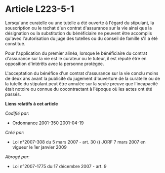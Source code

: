 # Article L223-5-1

Lorsqu'une curatelle ou une tutelle a été ouverte à l'égard du stipulant, la souscription ou le rachat d'un contrat
d'assurance sur la vie ainsi que la désignation ou la substitution du bénéficiaire ne peuvent être accomplis qu'avec
l'autorisation du juge des tutelles ou du conseil de famille s'il a été constitué.

Pour l'application du premier alinéa, lorsque le bénéficiaire du contrat d'assurance sur la vie est le curateur ou le tuteur,
il est réputé être en opposition d'intérêts avec la personne protégée.

L'acceptation du bénéfice d'un contrat d'assurance sur la vie conclu moins de deux ans avant la publicité du jugement
d'ouverture de la curatelle ou de la tutelle du stipulant peut être annulée sur la seule preuve que l'incapacité était
notoire ou connue du cocontractant à l'époque où les actes ont été passés.

**Liens relatifs à cet article**

_Codifié par_:

  - Ordonnance 2001-350 2001-04-19

_Créé par_:

  - Loi n°2007-308 du 5 mars 2007 - art. 30 () JORF 7 mars 2007 en vigueur le 1er janvier 2009

_Abrogé par_:

  - Loi n°2007-1775 du 17 décembre 2007 - art. 9
